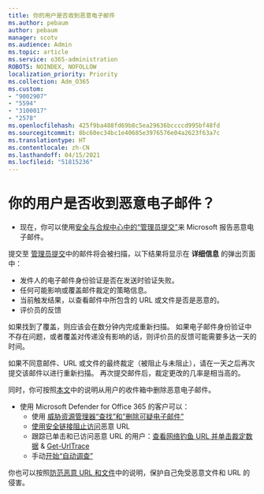 ```yaml
---
title: 你的用户是否收到恶意电子邮件
ms.author: pebaum
author: pebaum
manager: scotv
ms.audience: Admin
ms.topic: article
ms.service: o365-administration
ROBOTS: NOINDEX, NOFOLLOW
localization_priority: Priority
ms.collection: Adm_O365
ms.custom:
- "9002907"
- "5594"
- "3100017"
- "2578"
ms.openlocfilehash: 425f9ba488fd69b8c5ea29636bccccd995bf48fd
ms.sourcegitcommit: 8bc60ec34bc1e40685e3976576e04a2623f63a7c
ms.translationtype: HT
ms.contentlocale: zh-CN
ms.lasthandoff: 04/15/2021
ms.locfileid: "51815236"
---
```

# <a name="did-your-users-receive-malicious-email"></a>你的用户是否收到恶意电子邮件？

- 现在，你可以使用[安全与合规中心中的“管理员提交”](https://sip.protection.office.com/reportsubmission)来 Microsoft 报告恶意电子邮件。

提交至 [管理员提交](https://sip.protection.office.com/reportsubmission)中的邮件将会被扫描，以下结果将显示在 **详细信息** 的弹出页面中：

- 发件人的电子邮件身份验证是否在发送时验证失败。
- 任何可能影响或覆盖邮件裁定的策略信息。
- 当前触发结果，以查看邮件中所包含的 URL 或文件是否是恶意的。
- 评价员的反馈

如果找到了覆盖，则应该会在数分钟内完成重新扫描。 如果电子邮件身份验证中不存在问题，或者覆盖对传递没有影响的话，则评价员的反馈可能需要多达一天的时间。

如果不同意邮件、URL 或文件的最终裁定（被阻止与未阻止），请在一天之后再次提交该邮件以进行重新扫描。 再次提交邮件后，裁定更改的几率是相当高的。

同时，你可按照[本文](https://docs.microsoft.com/microsoft-365/compliance/search-for-and-delete-messages-in-your-organization)中的说明从用户的收件箱中删除恶意电子邮件。

- 使用 Microsoft Defender for Office 365 的客户可以：
    - 使用 [威胁资源管理器“查找”和”删除可疑电子邮件”](https://docs.microsoft.com/microsoft-365/security/office-365-security/investigate-malicious-email-that-was-delivered)
    - [使用安全链接阻止访问](https://docs.microsoft.com/microsoft-365/security/office-365-security/atp-safe-links)恶意 URL
    - 跟踪已单击和已访问恶意 URL 的用户：[查看网络钓鱼 URL 并单击裁定数据](https://docs.microsoft.com/microsoft-365/security/office-365-security/threat-explorer) & [Get-UrlTrace](https://docs.microsoft.com/powershell/module/exchange/get-urltrace)
    - 手动[开始“自动调查”](https://docs.microsoft.com/microsoft-365/security/office-365-security/automated-investigation-response-office)

你也可以按照[防范恶意 URL 和文件](https://docs.microsoft.com/microsoft-365/security/office-365-security/protect-against-threats)中的说明，保护自己免受恶意文件和 URL 的侵害。